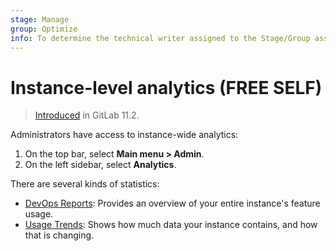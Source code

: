 ```yaml
---
stage: Manage
group: Optimize
info: To determine the technical writer assigned to the Stage/Group associated with this page, see https://about.gitlab.com/handbook/product/ux/technical-writing/#assignments
---
```


# Instance-level analytics **(FREE SELF)**

> [Introduced](https://gitlab.com/gitlab-org/gitlab-foss/-/issues/41416) in GitLab 11.2.

Administrators have access to instance-wide analytics:

1. On the top bar, select **Main menu > Admin**.
1. On the left sidebar, select **Analytics**.

There are several kinds of statistics:

- [DevOps Reports](dev_ops_reports.md): Provides an overview of your entire instance's feature usage.
- [Usage Trends](usage_trends.md): Shows how much data your instance contains, and how that is changing.
